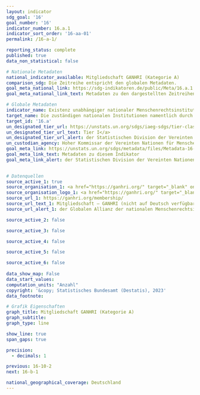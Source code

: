 ```yaml
---
layout: indicator    
sdg_goal: '16'    
goal_number: '16'    
indicator_number: 16.a.1    
indicator_sort_order: '16-aa-01'    
permalink: /16-a-1/    

reporting_status: complete    
published: true    
data_non_statistical: false    

# Nationale Metadaten    
national_indicator_available: Mitgliedschaft GANHRI (Kategorie A)    
comparison_sdg: Die Zeitreihe entspricht den globalen Metadaten.    
goal_meta_national_link: https://sdg-indikatoren.de/public/Meta/16.a.1.pdf
goal_meta_national_link_text: Metadaten zu den dargestellten Zeitreihen    

# Globale Metadaten    
indicator_name: Existenz unabhängiger nationaler Menschenrechtsinstitutionen, die mit den Pariser Grundsätzen übereinstimmen    
target_name: Die zuständigen nationalen Institutionen namentlich durch internationale Zusammenarbeit beim Kapazitätsaufbau auf allen Ebenen zur Verhütung von Gewalt und zur Bekämpfung von Terrorismus und Kriminalität unterstützen, insbesondere in den Entwicklungsländern    
target_id: '16.a'    
un_designated_tier_url: https://unstats.un.org/sdgs/iaeg-sdgs/tier-classification/'    
un_designated_tier_url_text: Tier I</a>    
un_designated_tier_url_alert: der Statistischen Division der Vereinten Nationen    
un_custodian_agency: Hoher Kommissar der Vereinten Nationen für Menschenrechte (OHCHR)    
goal_meta_link: https://unstats.un.org/sdgs/metadata/files/Metadata-16-0A-01.pdf    
goal_meta_link_text: Metadaten zu diesem Indikator    
goal_meta_link_alert: der Statistischen Division der Vereinten Nationen    
    

# Datenquellen
source_active_1: true
source_organisation_1: <a href="https://ganhri.org/" target="_blank" onclick="return confirm_alert('der Globalen Allianz der nationalen Menschenrechtsinstitutionen','De');"> Globale Allianz der nationalen Menschenrechtsinstitutionen (GANHRI) </a>
source_organisation_logo_1: <a href="https://ganhri.org/" target="_blank" onclick="return confirm_alert('der Globalen Allianz der nationalen Menschenrechtsinstitutionen','De');"><img src="https://g205sdgs.github.io/sdg-indicators/public/OrgImgDe/ganhri.png" alt="Logo ganhri" style="height:60px; width:148px"/></a>
source_url_1: https://ganhri.org/membership/
source_url_text_1: Mitgliedschaft – GANHRI (nicht auf Deutsch verfügbar)
source_url_alert_1: der Globalen Allianz der nationalen Menschenrechtsinstitutionen

source_active_2: false

source_active_3: false

source_active_4: false

source_active_5: false

source_active_6: false
    
data_show_map: False    
data_start_values:     
computation_units: "Anzahl"    
copyright: '&copy; Statistisches Bundesamt (Destatis), 2023'    
data_footnote:     

# Grafik Eigenschaften    
graph_title: Mitgliedschaft GANHRI (Kategorie A)
graph_subtitle:     
graph_type: line    

show_line: true
span_gaps: true

precision:
  - decimals: 1    

previous: 16-10-2    
next: 16-b-1    

national_geographical_coverage: Deutschland    
---
```


<span></span>